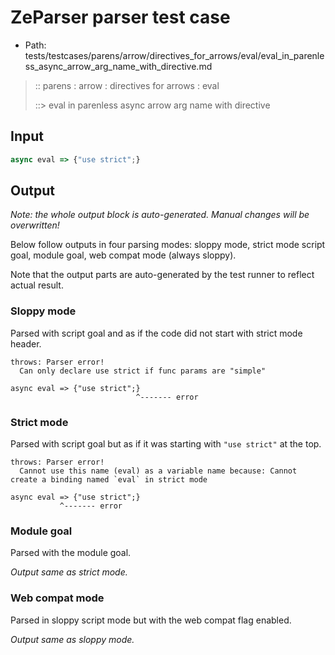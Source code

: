 # ZeParser parser test case

- Path: tests/testcases/parens/arrow/directives_for_arrows/eval/eval_in_parenless_async_arrow_arg_name_with_directive.md

> :: parens : arrow : directives for arrows : eval
>
> ::> eval in parenless async arrow arg name with directive

## Input


`````js
async eval => {"use strict";}
`````

## Output

_Note: the whole output block is auto-generated. Manual changes will be overwritten!_

Below follow outputs in four parsing modes: sloppy mode, strict mode script goal, module goal, web compat mode (always sloppy).

Note that the output parts are auto-generated by the test runner to reflect actual result.

### Sloppy mode

Parsed with script goal and as if the code did not start with strict mode header.

`````
throws: Parser error!
  Can only declare use strict if func params are "simple"

async eval => {"use strict";}
                            ^------- error
`````

### Strict mode

Parsed with script goal but as if it was starting with `"use strict"` at the top.

`````
throws: Parser error!
  Cannot use this name (eval) as a variable name because: Cannot create a binding named `eval` in strict mode

async eval => {"use strict";}
           ^------- error
`````


### Module goal

Parsed with the module goal.

_Output same as strict mode._

### Web compat mode

Parsed in sloppy script mode but with the web compat flag enabled.

_Output same as sloppy mode._
